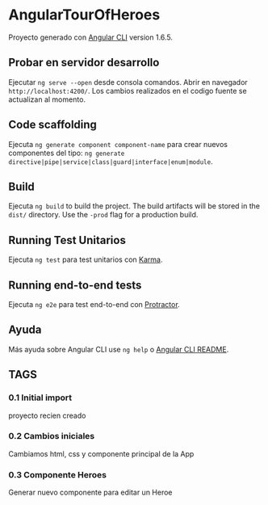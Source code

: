# AngularTourOfHeroes

Proyecto generado con [Angular CLI](https://github.com/angular/angular-cli) version 1.6.5.

## Probar en servidor desarrollo

Ejecutar `ng serve --open` desde consola comandos. Abrir en navegador `http://localhost:4200/`. Los cambios realizados en el codigo fuente se actualizan al momento.

## Code scaffolding

Ejecuta `ng generate component component-name` para crear nuevos componentes del tipo: `ng generate directive|pipe|service|class|guard|interface|enum|module`.

## Build

Ejecuta `ng build` to build the project. The build artifacts will be stored in the `dist/` directory. Use the `-prod` flag for a production build.

## Running Test Unitarios

Ejecuta `ng test` para test unitarios con [Karma](https://karma-runner.github.io).

## Running end-to-end tests

Ejecuta `ng e2e` para test end-to-end con [Protractor](http://www.protractortest.org/).

## Ayuda

Más ayuda sobre Angular CLI use `ng help` o [Angular CLI README](https://github.com/angular/angular-cli/blob/master/README.md).


## TAGS

### 0.1 Initial import
proyecto recien creado
### 0.2 Cambios iniciales
Cambiamos html, css y componente principal de la App
### 0.3 Componente Heroes
Generar nuevo componente para editar un Heroe
